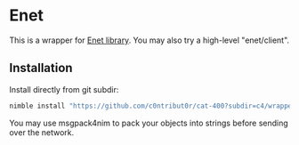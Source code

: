 # Enet

This is a wrapper for [Enet library](http://enet.bespin.org/). You may also try a high-level "enet/client".

## Installation

Install directly from git subdir:

```sh
nimble install "https://github.com/c0ntribut0r/cat-400?subdir=c4/wrappers/enet@#head"
```

You may use msgpack4nim to pack your objects into strings before sending over the network.
